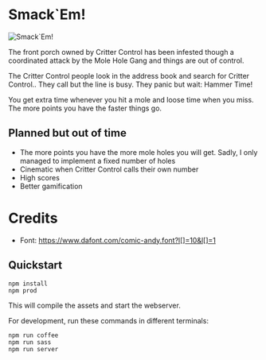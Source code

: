 # Smack\`Em!

![Smack\`Em!](splash.png "Smack`Em!")

The front porch owned by Critter Control has been infested though a
coordinated attack by the Mole Hole Gang and things are out
of control.

The Critter Control people look in the address book and search
for Critter Control.. They call but the line is busy. They panic
but wait: Hammer Time!

You get extra time whenever you hit a mole and loose time when you miss.
The more points you have the faster things go.

## Planned but out of time

* The more points you have the more mole holes you will get. Sadly, I only
managed to implement a fixed number of holes
* Cinematic when Critter Control calls their own number
* High scores
* Better gamification

# Credits

* Font: https://www.dafont.com/comic-andy.font?l[]=10&l[]=1

## Quickstart

```
npm install
npm prod
```

This will compile the assets and start the webserver.

For development, run these commands in different terminals:

```
npm run coffee
npm run sass
npm run server
```
